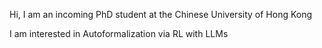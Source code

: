 Hi,
I am an incoming PhD student at the Chinese University of Hong Kong

I am interested in Autoformalization via RL with LLMs

<!---
zhouliang-yu/zhouliang-yu is a ✨ special ✨ repository because its `README.md` (this file) appears on your GitHub profile.
You can click the Preview link to take a look at your changes.
--->
